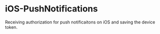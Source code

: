 # iOS-PushNotifications
Receiving authorization for push notificaitons on iOS and saving the device token.
